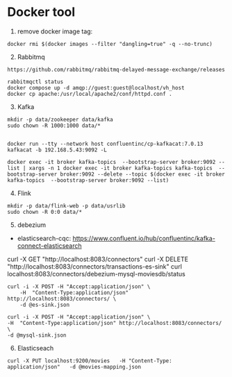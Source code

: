 # Docker tool

1. remove docker image <none> tag:
```
docker rmi $(docker images --filter "dangling=true" -q --no-trunc)
```

2. Rabbitmq


```
https://github.com/rabbitmq/rabbitmq-delayed-message-exchange/releases
```

```
rabbitmqctl status
docker compose up -d amqp://guest:guest@localhost/vh_host
docker cp apache:/usr/local/apache2/conf/httpd.conf .
```


3. Kafka
```
mkdir -p data/zookeeper data/kafka
sudo chown -R 1000:1000 data/* 


docker run --tty --network host confluentinc/cp-kafkacat:7.0.13 kafkacat -b 192.168.5.43:9092 -L

docker exec -it broker kafka-topics  --bootstrap-server broker:9092 --list | xargs -n 1 docker exec -it broker kafka-topics kafka-topics  --bootstrap-server broker:9092 --delete --topic $(docker exec -it broker kafka-topics  --bootstrap-server broker:9092 --list)

```

4. Flink
```
mkdir -p data/flink-web -p data/usrlib
sudo chown -R 0:0 data/* 
```

5. debezium

- elasticsearch-cqc: https://www.confluent.io/hub/confluentinc/kafka-connect-elasticsearch

curl -X GET "http://localhost:8083/connectors"
curl -X DELETE "http://localhost:8083/connectors/transactions-es-sink"
curl localhost:8083/connectors/debezium-mysql-moviesdb/status
```
curl -i -X POST -H "Accept:application/json" \
    -H  "Content-Type:application/json" http://localhost:8083/connectors/ \
    -d @es-sink.json

curl -i -X POST -H "Accept:application/json" \
-H  "Content-Type:application/json" http://localhost:8083/connectors/ \
-d @mysql-sink.json
```

6. Elasticseach
```
curl -X PUT localhost:9200/movies   -H "Content-Type: application/json"   -d @movies-mapping.json

```

